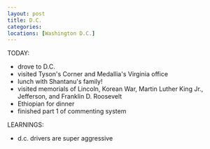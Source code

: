 ```yaml
---
layout: post
title: D.C.
categories: 
locations: [Washington D.C.]
---
```


TODAY:
* drove to D.C.
* visited Tyson's Corner and Medallia's Virginia office
* lunch with Shantanu's family!
* visited memorials of Lincoln, Korean War, Martin Luther King Jr., Jefferson, and Franklin D. Roosevelt
* Ethiopian for dinner
* finished part 1 of commenting system

LEARNINGS:
* d.c. drivers are super aggressive
